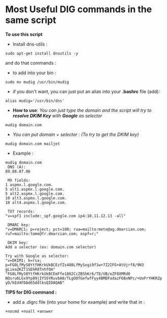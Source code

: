 # Most Useful DIG commands in the same script

**To use this script**

- Install dns-utils :
```
sudo apt-get install dnsutils -y
```

and do that commands :

- to add into your bin :
```
sudo mv mudig /usr/bin/mudig
```

- if you don't want, you can just put an alias into your **.bashrc** file (add):
```
alias mudig='/usr/bin/dns'
```
- **How to use**:
  *You can just type the domain and the script will try to **resolve DKIM Key** with **Google** as selector*
```
mudig domain.com
```
- *You can put domain + selector : (To try to get the DKIM key)*
```
mudig domain.com mailjet
```

- Example : 
```
mudig domain.com
 DNS (A): 
89.88.87.86

 MX fields: 
1 aspmx.l.google.com.
5 alt1.aspmx.l.google.com.
5 alt2.aspmx.l.google.com.
10 alt3.aspmx.l.google.com.
10 alt4.aspmx.l.google.com.

 TXT records: 
"v=spf1 include:_spf.google.com ip4:10.11.12.13 -all"

 DMARC key:
"v=DMARC1; p=reject; pct=100; rua=mailto:meto@ag.dmarcian.com;
ruf=mailto:tome@fr.dmarcian.com; aspf=r;"

 DKIM key: 
Add a selector (ex: domain.com selector)

Try with Google as selector:
"v=DKIM1; k=rsa; p=FG0LfMyS0YtfHKrkUkBCEzfZs480LfMySxgi9f1w+7Z2IFG+AtUjrf8/9N3
gLieaZKZT1SEhR8TnhfOm" "FG0LfMyS0YtfHKrkUkBCEmFfe1862CcZBShKr6/T8/UB/oZF8XMRd0
NOsru6LGx9Yp89jIYS5YRuvbA0/TLgOOfGefwfFyy4BMDFadazF6BxNPc/+UoFrYHKRZp
yD/kEd4FDAd65ddlksQIDAQAB"
```

**TIPS for DIG command :**
- add a .digrc file (into your home for example) and write that in :
```
+nocmd +noall +answer
```
